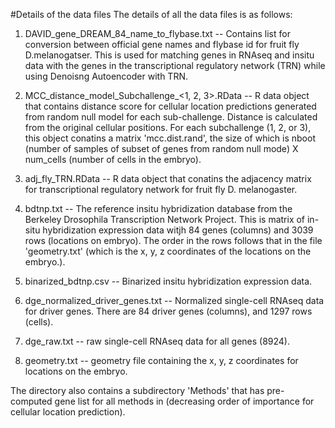 #Details of the data files
The details of all the data files is as follows:

1) DAVID_gene_DREAM_84_name_to_flybase.txt -- Contains list for conversion between official gene names and flybase id for fruit fly D.melanogatser. This is used for matching genes in RNAseq and insitu data with the genes in the transcriptional regulatory network (TRN) while using Denoisng Autoencoder with TRN.

2) MCC_distance_model_Subchallenge_<1, 2, 3>.RData -- R data object that contains distance score for cellular location predictions generated from random null model for each sub-challenge. Distance is calculated from the original cellular positions. For each subchallenge (1, 2, or 3), this object conatins a matrix 'mcc.dist.rand', the size of which is nboot (number of samples of subset of genes from random null mode) X num_cells (number of cells in the embryo).

3) adj_fly_TRN.RData -- R data object that conatins the adjacency matrix for transcriptional regulatory network for fruit fly D. melanogaster.

4) bdtnp.txt -- The reference insitu hybridization database from the Berkeley Drosophila Transcription Network Project. This is matrix of in-situ hybridization expression data witjh 84 genes (columns) and 3039 rows (locations on embryo). The order in the rows follows that in the file 'geometry.txt' (which is the x, y, z coordinates of the locations on the embryo.).

5) binarized_bdtnp.csv -- Binarized insitu hybridization expression data.

6) dge_normalized_driver_genes.txt -- Normalized single-cell RNAseq data for driver genes. There are 84 driver genes (columns), and 1297 rows (cells).

7) dge_raw.txt -- raw single-cell RNAseq data for all genes (8924).

8) geometry.txt -- geometry file containing the x, y, z coordinates for locations on the embryo.

The directory also contains a subdirectory 'Methods' that has pre-computed gene list for all methods in (decreasing order of importance for cellular location prediction).
